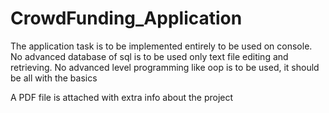 # CrowdFunding_Application
The application task is to be implemented entirely to be used on console.
No advanced database of sql is to be used only text file editing and retrieving.
No advanced level programming like oop is to be used, it should be all with the basics


A PDF file is attached with extra info about the project

